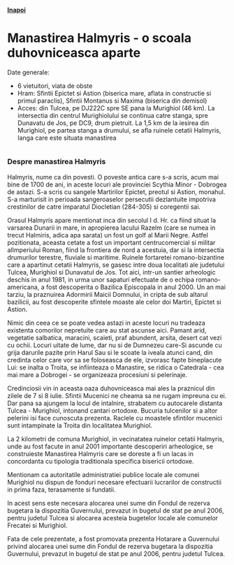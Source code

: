 <h4 class="right"><a href="/dobrogea">Inapoi</a></h4>

# Manastirea Halmyris - o scoala duhovniceasca aparte

Date generale:

* 6 vietuitori, viata de obste
* Hram: Sfintii Epictet si Astion (biserica mare, aflata in constructie si primul paraclis), Sfintii Montanus si Maxima (biserica din demisol)
* Acces: din Tulcea, pe DJ222C spre SE pana la Murighiol (46 km). La intersectia din centrul Murighiolului se continua catre stanga, spre Dunavatu de Jos, pe DC9, drum pietruit. La 1,5 km de la iesirea din Murighiol, pe partea stanga a drumului, se afla ruinele cetatii Halmyris, langa care este situata manastirea

<figure class="center"><img src="/images/halmyris.jpg" alt=""></figure>

### Despre manastirea Halmyris

Halmyris, nume ca din povesti. O poveste antica care s-a scris, acum mai bine de 1700 de ani, in aceste locuri ale provinciei Scythia Minor - Dobrogea de astazi. S-a scris cu sangele Martirilor Epictet, preotul si Astion, monahul. S-a marturisit in perioada sangeroaselor persecutii dezlantuite impotriva crestinilor de catre imparatul Diocletian (284-305) si coregentii sai.
 
Orasul Halmyris apare mentionat inca din secolul I d. Hr. ca fiind situat la varsarea Dunarii in mare, in apropierea lacului Razelm (care se numea in trecut Halmiris, adica apa sarata) un fost un golf al Marii Negre. Astfel pozitionata, aceasta cetate a fost un important centrucomercial si militar alImperiului Roman, fiind la frontiera de nord a acestuia, dar si la intersectia drumurilor terestre, fluviale si maritime. Ruinele fortaretei romano-bizantine care a apartinut cetatii Halmyris, se gasesc intre doua localitati ale judetului Tulcea, Murighiol si Dunavatul de Jos. Tot aici, intr-un santier arheologic deschis in anul 1981, in urma unor sapaturi efectuate de o echipa romano-americana, a fost descoperita o Bazilica Episcopala in anul 2000. Un an mai tarziu, la praznuirea Adormirii Maicii Domnului, in cripta de sub altarul bazilicii, au fost descoperite sfintele moaste  ale celor doi Martiri, Epictet si Astion.
 
Nimic din ceea ce se poate vedea astazi in aceste locuri nu tradeaza existenta comorilor nepretuite care au stat ascunse aici. Pamant arid, vegetatie salbatica, maracini, scaieti, praf abundent, arsita, desert cat vezi cu ochii. Locuri uitate de lume, dar nu si de Dumnezeu care-Si ascunde cu grija darurile pazite prin Harul Sau si le scoate la iveala atunci cand, din credinta celor care vor sa se foloseasca de ele, izvorasc fapte bineplacute Lui: se inalta o Troita, se infiinteaza o Manastire, se ridica o Catedrala  - cea mai mare a Dobrogei - se organizeaza procesiuni si pelerinaje.
 
Credinciosii vin in aceasta oaza duhovniceasca mai ales la praznicul din zilele de 7 si 8 iulie. Sfintii Mucenici ne cheama sa ne rugam impreuna cu ei. Dar pana sa ajungem la locul de intalnire, strabatem cu autocarele distanta Tulcea - Murighiol, intonand cantari ortodoxe. Bucuria tulcenilor si a altor pelerini isi face cunoscuta prezenta. Raclele cu moastele sfintilor mucenici sunt intampinate la Troita din localitatea Murighiol.
  
La 2 kilometri de comuna Murighiol, in vecinatatea ruinelor cetatii Halmyris, unde au fost facute in anul 2001 importante descoperiri arheologice, se construieste Manastirea Halmyris care se doreste a fi un lacas in concordanta cu tipologia traditionala specifica bisericii ortodoxe.
 
Mentionam ca autoritatile administratiei publice locale ale comunei Murighiol nu dispun de fonduri necesare efectuarii lucrarilor de constructii in prima faza, terasamente si fundatii.
 
In acest sens este necesara alocarea unei sume din Fondul de rezerva bugetara la dispozitia Guvernului, prevazut in bugetul de stat pe anul 2006, pentru judetul Tulcea si alocarea acesteia bugetelor locale ale comunelor Frecatei si Murighiol.
 
Fata de cele prezentate, a fost promovata prezenta Hotarare a Guvernului privind alocarea unei sume din Fondul de rezerva bugetara la dispozitia Guvernului, prevazut in bugetul de stat pe anul 2006, pentru judetul Tulcea.
 
